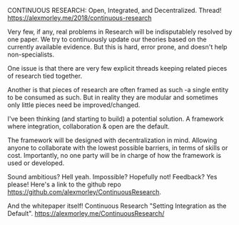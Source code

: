 CONTINUOUS RESEARCH: Open, Integrated, and Decentralized. Thread! https://alexmorley.me/2018/continuous-research

Very few, if any, real problems in Research will be indisputablely resolved by one paper. We try to continuously update our theories based on the currently available evidence. But this is hard, error prone, and doesn't help non-specialists.

One issue is that there are very few explicit threads keeping related pieces of research tied together.

Another is that pieces of research are often framed as such -a single entity to be consumed as such. But in reality they are modular and sometimes only little pieces need be improved/changed.

I've been thinking (and starting to build) a potential solution. A framework where integration, collaboration & open are the default.

The framework will be designed with decentralization in mind. Allowing anyone to collaborate with the lowest possible barriers, in terms of skills or cost. Importantly, no one party will be in charge of how the framework is used or developed.

Sound ambitious? Hell yeah. Impossible? Hopefully not! Feedback? Yes please! Here's a link to the github repo https://github.com/alexmorley/ContinuousResearch.

And the whitepaper itself! Continuous Research "Setting Integration as the Default". https://alexmorley.me/ContinuousResearch/
